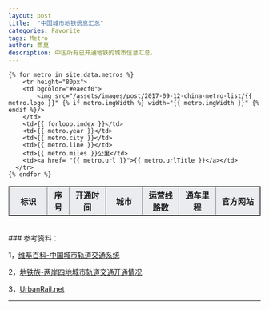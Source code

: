 ```yaml
---
layout: post
title:  "中国城市地铁信息汇总"
categories: Favorite
tags: Metro
author: 西夏
description: 中国所有已开通地铁的城市信息汇总。
---
```




<table border="1" class="text-center">
  <tr bgcolor="#eaecf0">
  	<th width="160px" class="text-center">标识</th>
    <th width="50px" class="text-center">序号</th>
    <th width="150px" class="text-center">开通时间</th>
    <th width="150px" class="text-center">城市</th>
    <th width="150px" class="text-center">运营线路数</th>
    <th width="150px" class="text-center">通车里程</th>
    <th width="200px" class="text-center">官方网站</th>
  </tr>
  
	{% for metro in site.data.metros %}
		<tr height="80px">
	    <td bgcolor="#eaecf0">
	    	<img src="/assets/images/post/2017-09-12-china-metro-list/{{ metro.logo }}" {% if metro.imgWidth %} width="{{ metro.imgWidth }}" {% endif %}/>
	    </td>
	    <td>{{ forloop.index }}</td>
	    <td>{{ metro.year }}</td>
	    <td>{{ metro.city }}</td>
	    <td>{{ metro.line }}</td>
	    <td>{{ metro.miles }}公里</td>
	    <td><a href= "{{ metro.url }}">{{ metro.urlTitle }}</a></td>
	  </tr>
	{% endfor %}
    
</table>



<!-- 后面是文章参考资料 -->
<br/>
### 参考资料：

1，[维基百科-中国城市轨道交通系统][wiki-china-metro-list]

2，[地铁族-两岸四地城市轨道交通开通情况][ditiezu-pages]

3，[UrbanRail.net][urbanrail-net]

---

<!-- 文章插图和超链接 -->

[wiki-china-metro-list]: https://zh.wikipedia.org/wiki/%E4%B8%AD%E5%9B%BD%E5%9F%8E%E5%B8%82%E8%BD%A8%E9%81%93%E4%BA%A4%E9%80%9A%E7%B3%BB%E7%BB%9F
[ditiezu-pages]: http://www.ditiezu.com/thread-497320-1-1.html
[urbanrail-net]: http://www.urbanrail.net/
